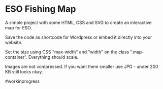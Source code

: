 # ESO Fishing Map
A simple project with some HTML, CSS and SVG to create an interactive map for ESO.

Save the code as shortcode for Wordpress or embed it directly into your website.

Set the size using CSS "max-width" and "width" on the class ".map-container". Everything should scale.

Images are not compressed. If you want them smaller use JPG - under 200 KB still looks okay.

#workinprogress
